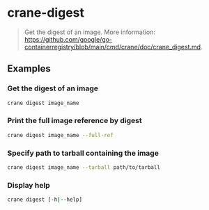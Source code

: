 # crane-digest

> Get the digest of an image. More information: <https://github.com/google/go-containerregistry/blob/main/cmd/crane/doc/crane_digest.md>.

## Examples

### Get the digest of an image

```bash
crane digest image_name
```

### Print the full image reference by digest

```bash
crane digest image_name --full-ref
```

### Specify path to tarball containing the image

```bash
crane digest image_name --tarball path/to/tarball
```

### Display help

```bash
crane digest [-h|--help]
```
